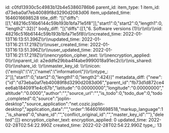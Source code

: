 id: c0fd13930c5c4983b12b4e53860786b6
parent_id: 
item_type: 1
item_id: d73eba0af7eb40089f8d3290d2083d06
item_updated_time: 1646016698528
title_diff: "[{\"diffs\":[[1,\"48216c516b6144c59b193b1bfa71e5f8\"]],\"start1\":0,\"start2\":0,\"length1\":0,\"length2\":32}]"
body_diff: "[{\"diffs\":[[1,\"6. Software versions (1)\\\r\\\n\\\r\\\nid: 48216c516b6144c59b193b1bfa71e5f8\\\r\\\ncreated_time: 2022-01-13T16:13:51.396Z\\\r\\\nupdated_time: 2022-01-13T16:21:17.219Z\\\r\\\nuser_created_time: 2022-01-13T16:13:51.396Z\\\r\\\nuser_updated_time: 2022-01-13T16:21:17.219Z\\\r\\\nencryption_cipher_text: \\\r\\\nencryption_applied: 0\\\r\\\nparent_id: a2eddfe29bba4f4abe9990018a91ec2c\\\r\\\nis_shared: 0\\\r\\\nshare_id: \\\r\\\nmaster_key_id: \\\r\\\nicon: {\\\"emoji\\\":\\\"ℹ️\\\",\\\"name\\\":\\\"information\\\"}\\\r\\\ntype_: 2\"]],\"start1\":0,\"start2\":0,\"length1\":0,\"length2\":424}]"
metadata_diff: {"new":{"id":"d73eba0af7eb40089f8d3290d2083d06","parent_id":"fb73d1d872ce4ee6ab184091f1e4c67b","latitude":"0.00000000","longitude":"0.00000000","altitude":"0.0000","author":"","source_url":"","is_todo":0,"todo_due":0,"todo_completed":0,"source":"joplin-desktop","source_application":"net.cozic.joplin-desktop","application_data":"","order":1646016698518,"markup_language":1,"is_shared":0,"share_id":"","conflict_original_id":"","master_key_id":""},"deleted":[]}
encryption_cipher_text: 
encryption_applied: 0
updated_time: 2022-02-28T02:54:22.990Z
created_time: 2022-02-28T02:54:22.990Z
type_: 13
